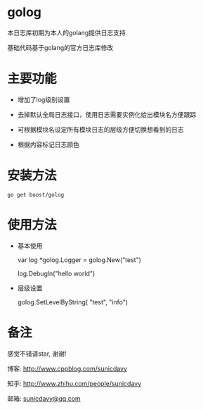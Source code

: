 # golog
本日志库初期为本人的golang提供日志支持

基础代码基于golang的官方日志库修改

# 主要功能

* 增加了log级别设置

* 去掉默认全局日志接口，使用日志需要实例化给出模块名方便跟踪

* 可根据模块名设定所有模块日志的层级方便切换想看到的日志

* 根据内容标记日志颜色


# 安装方法

	go get boost/golog

# 使用方法

* 基本使用

	var log *golog.Logger = golog.New("test")

	log.Debugln("hello world")

* 层级设置

	golog.SetLevelByString( "test", "info")


# 备注

感觉不错请star, 谢谢!

博客: http://www.cppblog.com/sunicdavy

知乎: http://www.zhihu.com/people/sunicdavy

邮箱: sunicdavy@qq.com
